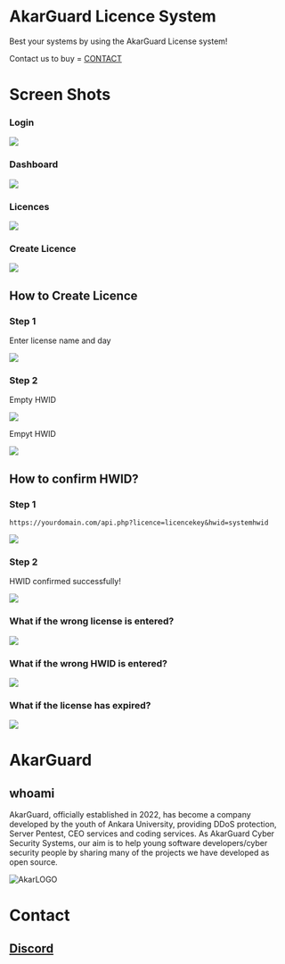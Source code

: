 # AkarGuard Licence System


Best your systems by using the AkarGuard License system!

Contact us to buy = [CONTACT](https://discord.gg/zEPT4BV98w)


# Screen Shots

### Login
<img src="https://media.discordapp.net/attachments/1007962138872135810/1051096127933534219/Screenshot.png?width=1247&height=671">

### Dashboard

<img src="https://media.discordapp.net/attachments/1007962138872135810/1051096137425236021/Screenshot1.png?width=1293&height=670">

### Licences

<img src="https://media.discordapp.net/attachments/1007962138872135810/1051096128394903582/Screenshot_1.png?width=1247&height=671">

### Create Licence
<img src="https://media.discordapp.net/attachments/1007962138872135810/1051096128793366548/Screenshot_2.png?width=1247&height=671">

## How to Create Licence
### Step 1

Enter license name and day

<img src="https://media.discordapp.net/attachments/1007962138872135810/1051096129158266941/Screenshot_3.png?width=1248&height=671">


### Step 2

Empty HWID

<img src="https://media.discordapp.net/attachments/1007962138872135810/1051096129158266941/Screenshot_3.png?width=1248&height=671">


Empyt HWID

<img src="https://media.discordapp.net/attachments/1007962138872135810/1051096125630857216/boshwid.png?width=1247&height=671">

## How to confirm HWID?




### Step 1

    https://yourdomain.com/api.php?licence=licencekey&hwid=systemhwid
 <img src="https://media.discordapp.net/attachments/1007962138872135810/1051096126394224740/hwidonay.png?width=1245&height=671">

### Step 2
HWID confirmed successfully!

<img src="https://media.discordapp.net/attachments/1007962138872135810/1051096125987368980/doluhwid.png?width=1248&height=671">

### What if the wrong license is entered?

   <img src="https://media.discordapp.net/attachments/1007962138872135810/1051096127405043712/lisansbulunamadi.png?width=1247&height=671">


### What if the wrong HWID is entered?

   <img src="https://media.discordapp.net/attachments/1007962138872135810/1051096129514778664/Screenshot_4.png?width=1247&height=671">


### What if the license has expired?

   <img src="https://media.discordapp.net/attachments/1007962138872135810/1051096126754930748/lisansbitmis.png?width=1247&height=671">




# AkarGuard
## whoami
AkarGuard, officially established in 2022, has become a company developed by the youth of Ankara University, providing DDoS protection, Server Pentest, CEO services and coding services. As AkarGuard Cyber Security Systems, our aim is to help young software developers/cyber security people by sharing many of the projects we have developed as open source.

![AkarLOGO](https://cdn.discordapp.com/attachments/1033143810768773245/1033410281231093932/akar3.jpg)

# Contact
## [Discord](https://discord.gg/zEPT4BV98w)


